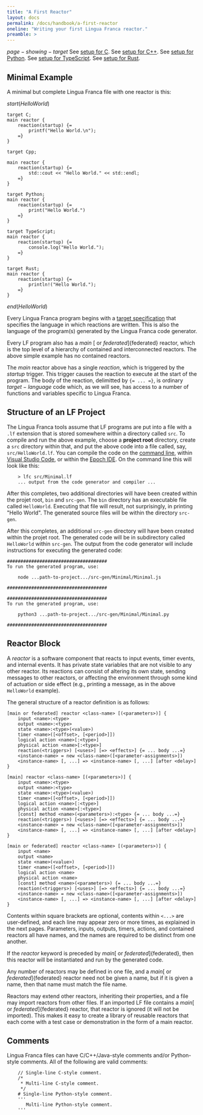 ```yaml
---
title: "A First Reactor"
layout: docs
permalink: /docs/handbook/a-first-reactor
oneline: "Writing your first Lingua Franca reactor."
preamble: >
---
```


$page-showing-target$
<span class="lf-c">
See [setup for C](setup-for-c).
</span>
<span class="lf-cpp">
See [setup for C++](setup-for-cpp).
</span>
<span class="lf-py">
See [setup for Python](setup-for-python).
</span>
<span class="lf-ts">
See [setup for TypeScript](setup-for-typescript).
</span>
<span class="lf-rs">
See [setup for Rust](setup-for-rust).
</span>

## Minimal Example

A minimal but complete Lingua Franca file with one reactor is this:

$start(HelloWorld)$

```lf-c
target C;
main reactor {
    reaction(startup) {=
        printf("Hello World.\n");
    =}
}
```

```lf-cpp
target Cpp;

main reactor {
    reaction(startup) {=
        std::cout << "Hello World." << std::endl;
    =}
}

```

```lf-py
target Python;
main reactor {
    reaction(startup) {=
        print("Hello World.")
    =}
}
```

```lf-ts
target TypeScript;
main reactor {
    reaction(startup) {=
        console.log("Hello World.");
    =}
}
```

```lf-rs
target Rust;
main reactor {
    reaction(startup) {=
        println!("Hello World.");
    =}
}
```

$end(HelloWorld)$

Every Lingua Franca program begins with a [target specification](target-specification) that specifies the language in which reactions are written. This is also the language of the program(s) generated by the Lingua Franca code generator.

Every LF program also has a $main$ [ or $federated$]{federated} reactor, which is the top level of a hierarchy of contained and interconnected reactors. The above simple example has no contained reactors.

The $main$ reactor above has a single $reaction$, which is triggered by the $startup$ trigger. This trigger causes the reaction to execute at the start of the program. The body of the reaction, delimitted by `{= ... =}`, is ordinary $target-language$ code which, as we will see, has access to a number of functions and variables specific to Lingua Franca.

## Structure of an LF Project

The Lingua Franca tools assume that LF programs are put into a file with a `.lf` extension that is stored somewhere within a directory called `src`. To compile and run the above example, choose a **project root** directory, create a `src` directory within that, and put the above code into a file called, say, `src/HelloWorld.lf`. You can compile the code on the [command line](command-line-tools), within [Visual Studio Code](code-plugin), or within the [Epoch IDE](epoch-ide). On the command line this will look like this:

```
    > lfc src/Minimal.lf
    ... output from the code generator and compiler ...
```

<div class="lf-c lf-cpp lf-rs">

After this completes, two additional directories will have been created within the projet root, `bin` and `src-gen`. The `bin` directory has an executable file called `HelloWorld`. Executing that file will result, not surprisingly, in printing "Hello World". The generated source files will be within the directory `src-gen`.

</div>

<div class="lf-ts lf-py">

After this completes, an additional `src-gen` directory will have been created within the projet root. The generated code will be in subdirectory called `HelloWorld` within `src-gen`. The output from the code generator will include instructions for executing the generated code:

```lf-ts
#####################################
To run the generated program, use:

    node ...path-to-project.../src-gen/Minimal/Minimal.js

#####################################
```

```lf-py
#####################################
To run the generated program, use:

    python3 ...path-to-project.../src-gen/Minimal/Minimal.py

#####################################
```

</div>

## Reactor Block

A $reactor$ is a software component that reacts to input events, timer events, and internal events. It has private state variables that are not visible to any other reactor. Its reactions can consist of altering its own state, sending messages to other reactors, or affecting the environment through some kind of actuation or side effect (e.g., printing a message, as in the above `HelloWorld` example).

The general structure of a reactor definition is as follows:

<div class="lf-c lf-ts">

```lf
[main or federated] reactor <class-name> [(<parameters>)] {
    input <name>:<type>
    output <name>:<type>
    state <name>:<type>(<value>)
    timer <name>([<offset>, [<period>]])
    logical action <name>[:<type>]
    physical action <name>[:<type>]
    reaction(<triggers>) [<uses>] [=> <effects>] {= ... body ...=}
    <instance-name> = new <class-name>([<parameter-assignments>])
    <instance-name> [, ...] => <instance-name> [, ...] [after <delay>]
}
```

</div>

<div class="lf-cpp lf-rs">

```lf
[main] reactor <class-name> [(<parameters>)] {
    input <name>:<type>
    output <name>:<type>
    state <name>:<type>(<value>)
    timer <name>([<offset>, [<period>]])
    logical action <name>[:<type>]
    physical action <name>[:<type>]
    [const] method <name>(<parameters>):<type> {= ... body ...=}
    reaction(<triggers>) [<uses>] [=> <effects>] {= ... body ...=}
    <instance-name> = new <class-name>([<parameter-assignments>])
    <instance-name> [, ...] => <instance-name> [, ...] [after <delay>]
}
```

</div>

<div class="lf-py">

```lf
[main or federated] reactor <class-name> [(<parameters>)] {
    input <name>
    output <name>
    state <name>(<value>)
    timer <name>([<offset>, [<period>]])
    logical action <name>
    physical action <name>
    [const] method <name>(<parameters>) {= ... body ...=}
    reaction(<triggers>) [<uses>] [=> <effects>] {= ... body ...=}
    <instance-name> = new <class-name>([<parameter-assignments>])
    <instance-name> [, ...] => <instance-name> [, ...] [after <delay>]
}
```

</div>

Contents within square brackets are optional, contents within `<...>` are user-defined, and each line may appear zero or more times, as explained in the next pages. Parameters, inputs, outputs, timers, actions, and contained reactors all have names, and the names are required to be distinct from one another.

If the $reactor$ keyword is preceded by $main$[ or $federated$]{federated}, then this reactor will be instantiated and run by the generated code.

Any number of reactors may be defined in one file, and a $main$[ or $federated$]{federated} reactor need not be given a name, but if it is given a name, then that name must match the file name.

Reactors may extend other reactors, inheriting their properties, and a file may import reactors from other files. If an imported LF file contains a $main$[ or $federated$]{federated} reactor, that reactor is ignored (it will not be imported). This makes it easy to create a library of reusable reactors that each come with a test case or demonstration in the form of a main reactor.

## Comments

Lingua Franca files can have C/C++/Java-style comments and/or Python-style comments. All of the following are valid comments:

```lf
    // Single-line C-style comment.
    /*
     * Multi-line C-style comment.
     */
    # Single-line Python-style comment.
    '''
       Multi-line Python-style comment.
    '''
```
